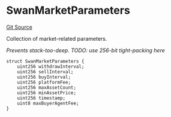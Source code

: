 # SwanMarketParameters
[Git Source](https://github.com/firstbatchxyz/swan-contracts/blob/170a81d7fdcb6e8e1e1df26e3a5bd45ec4316d4a/src/SwanManager.sol)

Collection of market-related parameters.

*Prevents stack-too-deep.
TODO: use 256-bit tight-packing here*


```solidity
struct SwanMarketParameters {
    uint256 withdrawInterval;
    uint256 sellInterval;
    uint256 buyInterval;
    uint256 platformFee;
    uint256 maxAssetCount;
    uint256 minAssetPrice;
    uint256 timestamp;
    uint8 maxBuyerAgentFee;
}
```

